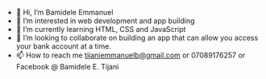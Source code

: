 - 👋 Hi, I’m Bamidele Emmanuel
- 👀 I’m interested in web development and app building
- 🌱 I’m currently learning HTML, CSS and JavaScript
- 💞️ I’m looking to collaborate on building an app that can allow you access your bank account at a time.
- 📫 How to reach me tijaniemmanuelb@gmail.com or 07089176257 or Facebook @ Bamidele E. Tijani

<!---
Emmyb123/Emmyb123 is a ✨ special ✨ repository because its `README.md` (this file) appears on your GitHub profile.
You can click the Preview link to take a look at your changes.
--->
